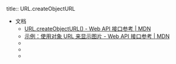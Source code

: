 title:: URL.createObjectURL

- 文档
	- [URL.createObjectURL() - Web API 接口参考 | MDN](https://developer.mozilla.org/zh-CN/docs/Web/API/URL/createObjectURL)
	- [示例：使用对象 URL 来显示图片 - Web API 接口参考 | MDN](https://developer.mozilla.org/zh-CN/docs/Web/API/File_API/Using_files_from_web_applications#%E7%A4%BA%E4%BE%8B%EF%BC%9A%E4%BD%BF%E7%94%A8%E5%AF%B9%E8%B1%A1_url_%E6%9D%A5%E6%98%BE%E7%A4%BA%E5%9B%BE%E7%89%87)
	-
	-
	-
